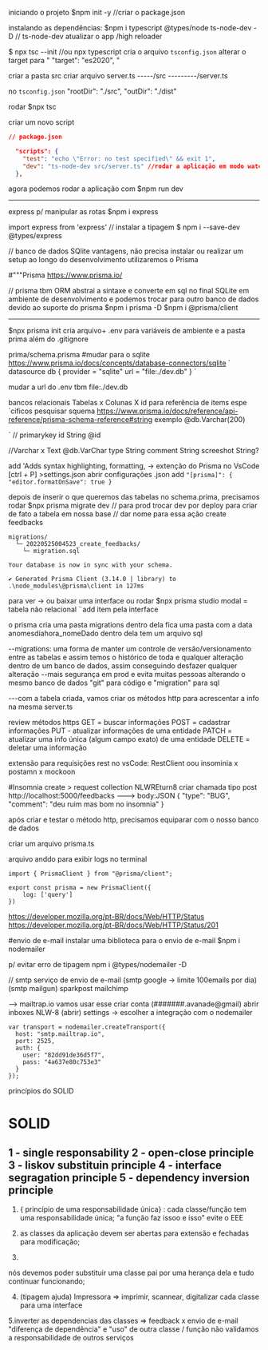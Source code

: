 

iniciando o projeto
$npm init -y //criar o package.json

instalando as dependências:
$npm i typescript @types/node ts-node-dev -D
// ts-node-dev atualizar o app /high reloader

$ npx tsc --init //ou npx typescript
cria o arquivo `tsconfig.json`
alterar o target para " "target": "es2020", "

criar a pasta src 
criar arquivo server.ts
-----/src
---------/server.ts

no `tsconfig.json`
"rootDir": "./src",
"outDir": "./dist"

rodar
$npx tsc

criar um novo script 
```json
// package.json

  "scripts": {
    "test": "echo \"Error: no test specified\" && exit 1",
    "dev": "ts-node-dev src/server.ts" //rodar a aplicação em modo watch
  },
```
agora podemos rodar a aplicação com 
$npm run dev

---------------
express p/ manipular as rotas 
$npm i express

import express from 'express'
// instalar a tipagem
$ npm i --save-dev @types/express

// banco de dados SQlite
vantagens, não precisa instalar ou realizar um setup 
ao longo do desenvolvimento utilizaremos o Prisma

#"""Prisma
https://www.prisma.io/ 

// prisma tbm ORM abstrai a sintaxe e converte em sql no final
SQLite em ambiente de desenvolvimento 
e podemos trocar para outro banco de dados devido ao suporte do prisma
$npm i prisma -D
$npm i @prisma/client

---
$npx prisma init
cria arquivo+ 
.env para variáveis de ambiente
e a pasta prima
além do .gitignore

prima/schema.prisma
#mudar para o sqlite https://www.prisma.io/docs/concepts/database-connectors/sqlite 
´
datasource db {
  provider = "sqlite"
  url      = "file:./dev.db"
}
´

mudar a url do .env tbm
file:./dev.db


bancos relacionais
Tabelas x Colunas X id
para referência de items espe´cificos pesquisar squema
https://www.prisma.io/docs/reference/api-reference/prisma-schema-reference#string 
exemplo 
@db.Varchar(200)

 ´  // primarykey
  id String @id

  //Varchar x Text @db.VarChar
  type String 
  comment String
  screeshot String?

  add 'Adds syntax highlighting, formatting, -> extenção do Prisma no VsCode
  [ctrl + P] >settings.json 
  abrir configurações .json
add
  `
    "[prisma]": {
    "editor.formatOnSave": true
  }
  `

  depois de inserir o que queremos das tabelas no schema.prima, precisamos rodar
  $npx prisma migrate dev
  // para prod trocar dev por deploy
  para criar de fato a tabela em nossa base
  // dar nome para essa ação
  create feedbacks


``` retorno
migrations/
  └─ 20220525004523_create_feedbacks/
    └─ migration.sql

Your database is now in sync with your schema.

✔ Generated Prisma Client (3.14.0 | library) to .\node_modules\@prisma\client in 127ms

```

para ver -> ou baixar uma interface
ou rodar
$npx prisma studio
modal = tabela não relacional
¨add item pela interface


o prisma cria uma pasta migrations
dentro dela fica uma pasta com a data anomesdiahora_nomeDado
dentro dela tem um arquivo sql 

--migrations: uma forma de manter um controle de versão/versionamento entre as tabelas e assim temos o histórico de toda
e qualquer alteração dentro de um banco de dados, assim conseguindo desfazer qualquer alteração 
--mais segurança em prod e evita muitas pessoas alterando o mesmo banco de dados
"git" para código e "migration" para sql


---com a tabela criada, vamos criar os métodos http para acrescentar a info na mesma
server.ts


review métodos https
GET = buscar informações
POST = cadastrar informações
PUT - atualizar informações de uma entidade
PATCH = atualizar uma info única (algum campo exato) de uma entidade
DELETE = deletar uma informação 

extensão para requisições rest no vsCode: RestClient oou insominia x postamn x mockoon

#Insomnia
create > request collection 
NLWREturn8
criar chamada tipo post
http://localhost:5000/feedbacks ---> body:JSON
{
	"type": "BUG",
	"comment": "deu ruim mas bom no insomnia"
}

após criar e testar o método http, precisamos equiparar com o nosso banco de dados

criar um arquivo prisma.ts
> 

arquivo anddo para exibir logs no terminal
```
import { PrismaClient } from "@prisma/client";

export const prisma = new PrismaClient({
    log: ['query']
})

```


https://developer.mozilla.org/pt-BR/docs/Web/HTTP/Status
https://developer.mozilla.org/pt-BR/docs/Web/HTTP/Status/201

#envio de e-mail
instalar uma biblioteca para o envio de e-mail
$npm i nodemailer

p/ evitar erro de tipagem
npm i @types/nodemailer -D

// smtp
serviço de envio de e-mail 
(smtp google -> limite 100emails por dia)
(smtp mailgun)
sparkpost
mailchimp

--> mailtrap.io 
vamos usar esse
criar conta (#######.avanade@gmail)
abrir inboxes
NLW-8
(abrir)
settings -> escolher a integração com o nodemailer

```
var transport = nodemailer.createTransport({
  host: "smtp.mailtrap.io",
  port: 2525,
  auth: {
    user: "82dd91de36d5f7",
    pass: "4a637e80c753e3"
  }
});
```

princípios do SOLID
# SOLID
1 - single responsability 
2 - open-close principle
3 - liskov substituin principle
4 - interface segragation principle
5 - dependency inversion principle
-----------------
1. { princípio de uma responsabilidade única} : cada classe/função tem uma responsabilidade única; "a função faz issoo e isso" evite o EEE

2. as classes da aplicação devem ser abertas para extensão e fechadas para modificação;

3.
nós devemos poder substituir uma classe pai por uma herança dela e tudo continuar funcionando;

4. (tipagem ajuda) Impressora => imprimir, scannear, digitalizar
                        cada classe para uma interface 

5.inverter as dependencias das classes => feedback x envio de e-mail 
             "diferença de dependência" e "uso" de outra classe / função 
             não validamos a responsabilidade de outros serviços 


